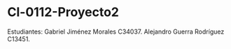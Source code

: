# Cl-0112-Proyecto2
Estudiantes:
    Gabriel Jiménez Morales       C34037.
    Alejandro Guerra Rodríguez    C13451.

